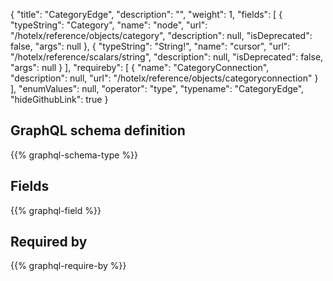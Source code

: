 {
  "title": "CategoryEdge",
  "description": "",
  "weight": 1,
  "fields": [
    {
      "typeString": "Category",
      "name": "node",
      "url": "/hotelx/reference/objects/category",
      "description": null,
      "isDeprecated": false,
      "args": null
    },
    {
      "typeString": "String!",
      "name": "cursor",
      "url": "/hotelx/reference/scalars/string",
      "description": null,
      "isDeprecated": false,
      "args": null
    }
  ],
  "requireby": [
    {
      "name": "CategoryConnection",
      "description": null,
      "url": "/hotelx/reference/objects/categoryconnection"
    }
  ],
  "enumValues": null,
  "operator": "type",
  "typename": "CategoryEdge",
  "hideGithubLink": true
}
## GraphQL schema definition

{{% graphql-schema-type %}}

## Fields

{{% graphql-field %}}

## Required by

{{% graphql-require-by %}}
